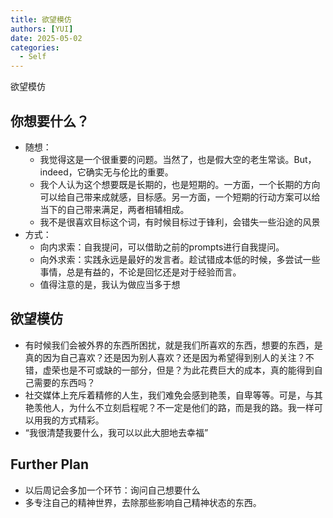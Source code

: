 ```yaml
---
title: 欲望模仿
authors: [YUI]
date: 2025-05-02
categories:
  - Self
---
```


欲望模仿

## 你想要什么？

- 随想：
    - 我觉得这是一个很重要的问题。当然了，也是假大空的老生常谈。But，indeed，它确实无与伦比的重要。
    - 我个人认为这个想要既是长期的，也是短期的。一方面，一个长期的方向可以给自己带来成就感，目标感。另一方面，一个短期的行动方案可以给当下的自己带来满足，两者相辅相成。
    - 我不是很喜欢目标这个词，有时候目标过于锋利，会错失一些沿途的风景
- 方式：
    - 向内求索：自我提问，可以借助之前的prompts进行自我提问。
    - 向外求索：实践永远是最好的发言者。趁试错成本低的时候，多尝试一些事情，总是有益的，不论是回忆还是对于经验而言。
    - 值得注意的是，我认为做应当多于想

## 欲望模仿

- 有时候我们会被外界的东西所困扰，就是我们所喜欢的东西，想要的东西，是真的因为自己喜欢？还是因为别人喜欢？还是因为希望得到别人的关注？不错，虚荣也是不可或缺的一部分，但是？为此花费巨大的成本，真的能得到自己需要的东西吗？
- 社交媒体上充斥着精修的人生，我们难免会感到艳羡，自卑等等。可是，与其艳羡他人，为什么不立刻启程呢？不一定是他们的路，而是我的路。我一样可以用我的方式精彩。
- “我很清楚我要什么，我可以以此大胆地去幸福”

## Further Plan

- 以后周记会多加一个环节：询问自己想要什么
- 多专注自己的精神世界，去除那些影响自己精神状态的东西。



